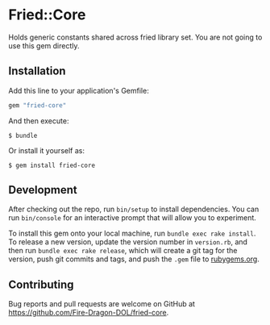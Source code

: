 # Fried::Core

Holds generic constants shared across fried library set.
You are not going to use this gem directly.

## Installation

Add this line to your application's Gemfile:

```ruby
gem "fried-core"
```

And then execute:

    $ bundle

Or install it yourself as:

    $ gem install fried-core

## Development

After checking out the repo, run `bin/setup` to install dependencies. You can run `bin/console` for an interactive prompt that will allow you to experiment.

To install this gem onto your local machine, run `bundle exec rake install`. To release a new version, update the version number in `version.rb`, and then run `bundle exec rake release`, which will create a git tag for the version, push git commits and tags, and push the `.gem` file to [rubygems.org](https://rubygems.org).

## Contributing

Bug reports and pull requests are welcome on GitHub at https://github.com/Fire-Dragon-DOL/fried-core.
